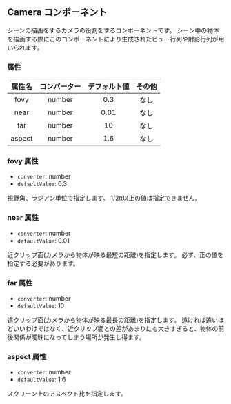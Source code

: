## Camera コンポーネント
<!-- EDIT HERE(@Component)-->

シーンの描画をするカメラの役割をするコンポーネントです。
シーン中の物体を描画する際にこのコンポーネントにより生成されたビュー行列や射影行列が用いられます。

<!-- /EDIT HERE-->
### 属性
<!-- DO NOT EDIT -->
<!-- ATTRS -->
| 属性名 | コンバーター | デフォルト値 | その他 |
|:------:|:------:|:------:|:------:|
| fovy | number | 0.3 | なし |
| near | number | 0.01 | なし |
| far | number | 10 | なし |
| aspect | number | 1.6 | なし |

<!-- /ATTRS -->
<!-- /DO NOT EDIT -->
### fovy 属性

 * `converter`: number
 * `defaultValue`: 0.3

<!-- EDIT HERE(fovy)-->
視野角。ラジアン単位で指定します。
1/2π以上の値は指定できません。
<!-- /EDIT HERE-->
### near 属性

 * `converter`: number
 * `defaultValue`: 0.01

<!-- EDIT HERE(near)-->
近クリップ面(カメラから物体が映る最短の距離)を指定します。
必ず、正の値を指定する必要があります。
<!-- /EDIT HERE-->
### far 属性

 * `converter`: number
 * `defaultValue`: 10

<!-- EDIT HERE(far)-->
遠クリップ面(カメラから物体が映る最長の距離)を指定します。
遠ければ遠いほどいいわけではなく、近クリップ面との差があまりにも大きすぎると、物体の前後関係が曖昧になってしまう場所が発生し得ます。
<!-- /EDIT HERE-->
### aspect 属性

 * `converter`: number
 * `defaultValue`: 1.6

<!-- EDIT HERE(aspect)-->
スクリーン上のアスペクト比を指定します。
<!-- /EDIT HERE-->
